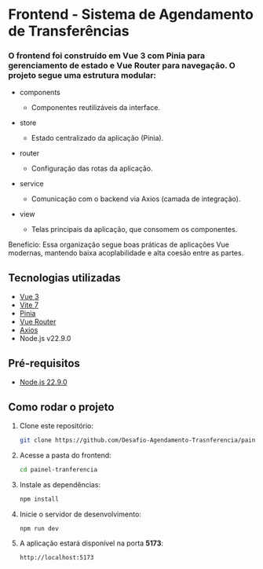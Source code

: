 # Frontend - Sistema de Agendamento de Transferências

### O frontend foi construído em Vue 3 com Pinia para gerenciamento de estado e Vue Router para navegação. O projeto segue uma estrutura modular:

- components
    - Componentes reutilizáveis da interface.

- store
    - Estado centralizado da aplicação (Pinia).

- router
    - Configuração das rotas da aplicação.

- service
    - Comunicação com o backend via Axios (camada de integração).

- view
    - Telas principais da aplicação, que consomem os componentes.

Benefício: Essa organização segue boas práticas de aplicações Vue modernas, mantendo baixa acoplabilidade e alta coesão entre as partes.

## Tecnologias utilizadas
- [Vue 3](https://vuejs.org/)
- [Vite 7](https://vitejs.dev/)
- [Pinia](https://pinia.vuejs.org/)
- [Vue Router](https://router.vuejs.org/)
- [Axios](https://axios-http.com/)
- Node.js v22.9.0

## Pré-requisitos
- [Node.js 22.9.0](https://nodejs.org/en/)

## Como rodar o projeto
1. Clone este repositório:
   ```bash
   git clone https://github.com/Desafio-Agendamento-Trasnferencia/painel-tranferencia.git
   ```
2. Acesse a pasta do frontend:
   ```bash
   cd painel-tranferencia
   ```
3. Instale as dependências:
   ```bash
   npm install
   ```
4. Inicie o servidor de desenvolvimento:
   ```bash
   npm run dev
   ```
5. A aplicação estará disponível na porta **5173**:
   ```
   http://localhost:5173
   ```
